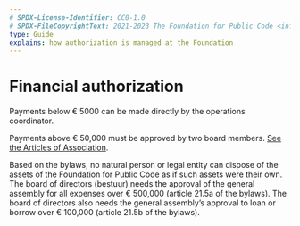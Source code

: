 ```yaml
---
# SPDX-License-Identifier: CC0-1.0
# SPDX-FileCopyrightText: 2021-2023 The Foundation for Public Code <info@publiccode.net>
type: Guide
explains: how authorization is managed at the Foundation
---
```


# Financial authorization

Payments below € 5000 can be made directly by the operations coordinator.

Payments above € 50,000 must be approved by two board members. [See the Articles of Association](../../organization/articles-of-association.md).

Based on the bylaws, no natural person or legal entity can dispose of the assets of the Foundation for Public Code as if such assets were their own. The board of directors (bestuur) needs the approval of the general assembly for all expenses over € 500,000 (article 21.5a of the bylaws). The board of directors also needs the general assembly’s approval to loan or borrow over € 100,000 (article 21.5b of the bylaws).
